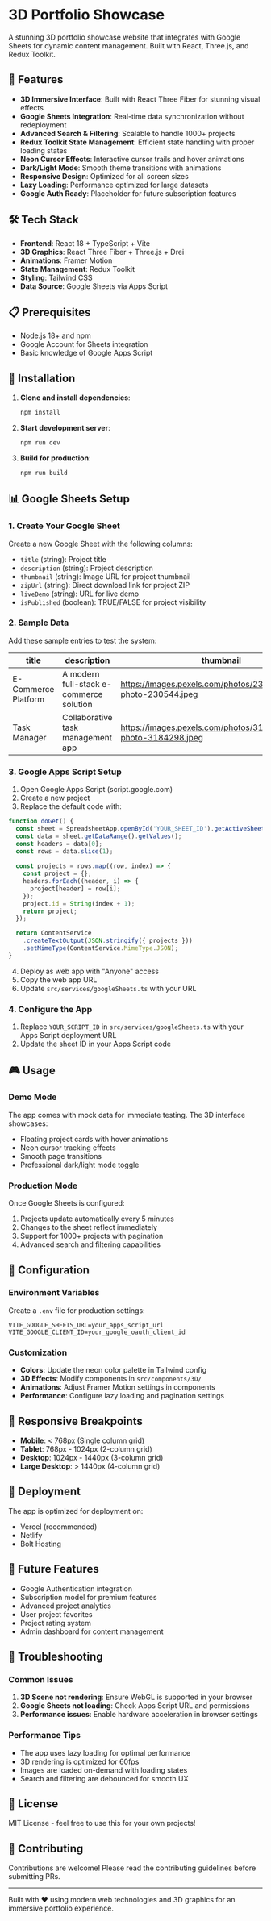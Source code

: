 # 3D Portfolio Showcase

A stunning 3D portfolio showcase website that integrates with Google Sheets for dynamic content management. Built with React, Three.js, and Redux Toolkit.

## 🚀 Features

- **3D Immersive Interface**: Built with React Three Fiber for stunning visual effects
- **Google Sheets Integration**: Real-time data synchronization without redeployment
- **Advanced Search & Filtering**: Scalable to handle 1000+ projects
- **Redux Toolkit State Management**: Efficient state handling with proper loading states
- **Neon Cursor Effects**: Interactive cursor trails and hover animations
- **Dark/Light Mode**: Smooth theme transitions with animations
- **Responsive Design**: Optimized for all screen sizes
- **Lazy Loading**: Performance optimized for large datasets
- **Google Auth Ready**: Placeholder for future subscription features

## 🛠️ Tech Stack

- **Frontend**: React 18 + TypeScript + Vite
- **3D Graphics**: React Three Fiber + Three.js + Drei
- **Animations**: Framer Motion
- **State Management**: Redux Toolkit
- **Styling**: Tailwind CSS
- **Data Source**: Google Sheets via Apps Script

## 📋 Prerequisites

- Node.js 18+ and npm
- Google Account for Sheets integration
- Basic knowledge of Google Apps Script

## 🚀 Installation

1. **Clone and install dependencies**:
   ```bash
   npm install
   ```

2. **Start development server**:
   ```bash
   npm run dev
   ```

3. **Build for production**:
   ```bash
   npm run build
   ```

## 📊 Google Sheets Setup

### 1. Create Your Google Sheet

Create a new Google Sheet with the following columns:
- `title` (string): Project title
- `description` (string): Project description
- `thumbnail` (string): Image URL for project thumbnail
- `zipUrl` (string): Direct download link for project ZIP
- `liveDemo` (string): URL for live demo
- `isPublished` (boolean): TRUE/FALSE for project visibility

### 2. Sample Data

Add these sample entries to test the system:

| title | description | thumbnail | zipUrl | liveDemo | isPublished |
|-------|-------------|-----------|---------|----------|-------------|
| E-Commerce Platform | A modern full-stack e-commerce solution | https://images.pexels.com/photos/230544/pexels-photo-230544.jpeg | https://drive.google.com/uc?id=YOUR_FILE_ID | https://demo.example.com | TRUE |
| Task Manager | Collaborative task management app | https://images.pexels.com/photos/3184298/pexels-photo-3184298.jpeg | https://drive.google.com/uc?id=YOUR_FILE_ID | https://demo.example.com | TRUE |

### 3. Google Apps Script Setup

1. Open Google Apps Script (script.google.com)
2. Create a new project
3. Replace the default code with:

```javascript
function doGet() {
  const sheet = SpreadsheetApp.openById('YOUR_SHEET_ID').getActiveSheet();
  const data = sheet.getDataRange().getValues();
  const headers = data[0];
  const rows = data.slice(1);
  
  const projects = rows.map((row, index) => {
    const project = {};
    headers.forEach((header, i) => {
      project[header] = row[i];
    });
    project.id = String(index + 1);
    return project;
  });

  return ContentService
    .createTextOutput(JSON.stringify({ projects }))
    .setMimeType(ContentService.MimeType.JSON);
}
```

4. Deploy as web app with "Anyone" access
5. Copy the web app URL
6. Update `src/services/googleSheets.ts` with your URL

### 4. Configure the App

1. Replace `YOUR_SCRIPT_ID` in `src/services/googleSheets.ts` with your Apps Script deployment URL
2. Update the sheet ID in your Apps Script code

## 🎮 Usage

### Demo Mode
The app comes with mock data for immediate testing. The 3D interface showcases:
- Floating project cards with hover animations
- Neon cursor tracking effects
- Smooth page transitions
- Professional dark/light mode toggle

### Production Mode
Once Google Sheets is configured:
1. Projects update automatically every 5 minutes
2. Changes to the sheet reflect immediately
3. Support for 1000+ projects with pagination
4. Advanced search and filtering capabilities

## 🔧 Configuration

### Environment Variables
Create a `.env` file for production settings:
```env
VITE_GOOGLE_SHEETS_URL=your_apps_script_url
VITE_GOOGLE_CLIENT_ID=your_google_oauth_client_id
```

### Customization
- **Colors**: Update the neon color palette in Tailwind config
- **3D Effects**: Modify components in `src/components/3D/`
- **Animations**: Adjust Framer Motion settings in components
- **Performance**: Configure lazy loading and pagination settings

## 📱 Responsive Breakpoints

- **Mobile**: < 768px (Single column grid)
- **Tablet**: 768px - 1024px (2-column grid)
- **Desktop**: 1024px - 1440px (3-column grid)
- **Large Desktop**: > 1440px (4-column grid)

## 🚀 Deployment

The app is optimized for deployment on:
- Vercel (recommended)
- Netlify
- Bolt Hosting

## 🔮 Future Features

- Google Authentication integration
- Subscription model for premium features
- Advanced project analytics
- User project favorites
- Project rating system
- Admin dashboard for content management

## 🐛 Troubleshooting

### Common Issues

1. **3D Scene not rendering**: Ensure WebGL is supported in your browser
2. **Google Sheets not loading**: Check Apps Script URL and permissions
3. **Performance issues**: Enable hardware acceleration in browser settings

### Performance Tips

- The app uses lazy loading for optimal performance
- 3D rendering is optimized for 60fps
- Images are loaded on-demand with loading states
- Search and filtering are debounced for smooth UX

## 📝 License

MIT License - feel free to use this for your own projects!

## 🤝 Contributing

Contributions are welcome! Please read the contributing guidelines before submitting PRs.

---

Built with ❤️ using modern web technologies and 3D graphics for an immersive portfolio experience.
